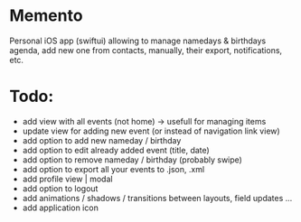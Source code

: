 # Memento
Personal iOS app (swiftui) allowing to manage namedays &amp; birthdays agenda, add new one from contacts, manually, their export, notifications, etc.

# Todo:
- add view with all events (not home) -> usefull for managing items
- update view for adding new event (or instead of navigation link view)
- add option to add new nameday / birthday 
- add option to edit already added event (title, date)
- add option to remove nameday / birthday (probably swipe)
- add option to export all your events to .json, .xml
- add profile view | modal
- add option to logout
- add animations / shadows / transitions between layouts, field updates ...
- add application icon
